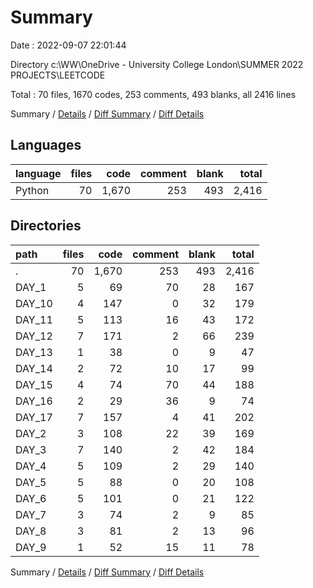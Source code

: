 # Summary

Date : 2022-09-07 22:01:44

Directory c:\\WW\\OneDrive - University College London\\SUMMER 2022 PROJECTS\\LEETCODE

Total : 70 files,  1670 codes, 253 comments, 493 blanks, all 2416 lines

Summary / [Details](details.md) / [Diff Summary](diff.md) / [Diff Details](diff-details.md)

## Languages
| language | files | code | comment | blank | total |
| :--- | ---: | ---: | ---: | ---: | ---: |
| Python | 70 | 1,670 | 253 | 493 | 2,416 |

## Directories
| path | files | code | comment | blank | total |
| :--- | ---: | ---: | ---: | ---: | ---: |
| . | 70 | 1,670 | 253 | 493 | 2,416 |
| DAY_1 | 5 | 69 | 70 | 28 | 167 |
| DAY_10 | 4 | 147 | 0 | 32 | 179 |
| DAY_11 | 5 | 113 | 16 | 43 | 172 |
| DAY_12 | 7 | 171 | 2 | 66 | 239 |
| DAY_13 | 1 | 38 | 0 | 9 | 47 |
| DAY_14 | 2 | 72 | 10 | 17 | 99 |
| DAY_15 | 4 | 74 | 70 | 44 | 188 |
| DAY_16 | 2 | 29 | 36 | 9 | 74 |
| DAY_17 | 7 | 157 | 4 | 41 | 202 |
| DAY_2 | 3 | 108 | 22 | 39 | 169 |
| DAY_3 | 7 | 140 | 2 | 42 | 184 |
| DAY_4 | 5 | 109 | 2 | 29 | 140 |
| DAY_5 | 5 | 88 | 0 | 20 | 108 |
| DAY_6 | 5 | 101 | 0 | 21 | 122 |
| DAY_7 | 3 | 74 | 2 | 9 | 85 |
| DAY_8 | 3 | 81 | 2 | 13 | 96 |
| DAY_9 | 1 | 52 | 15 | 11 | 78 |

Summary / [Details](details.md) / [Diff Summary](diff.md) / [Diff Details](diff-details.md)